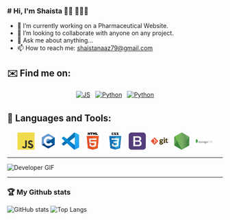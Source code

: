 ### # Hi, I'm Shaista 👋🏾 👩🏾‍💻



- 🔭 I’m currently working on a Pharmaceutical Website.
- 👯 I’m looking to collaborate with anyone on any project.
- 💬 Ask me about anything...
- 📫 How to reach me: shaistanaaz79@gmail.com



## ✉️ Find me on:
<p align="center">
 <a href="https://linkedin.com/in/https://www.linkedin.com/in/shaista-naaz-bb1296170" target="_blank" rel="noopener noreferrer"> <img src="https://cdn.jsdelivr.net/npm/simple-icons@v3/icons/linkedin.svg" alt="JS" height="40" style="vertical-align:top; margin:4px"></a>
 <a href="mailto:shaistanaaz79@gmail.com" target="_blank"> <img src="https://cdn.jsdelivr.net/npm/simple-icons@v3/icons/gmail.svg" alt="Python" height="40" style="vertical-align:top; margin:4px"></a>
  <a href="https://twitter.com/shaista__Naaz?t=08wBlRGuEXwIY_gooCdwrA&s=08" target="_blank"> <img src="https://cdn.jsdelivr.net/npm/simple-icons@v3/icons/twitter.svg" alt="Python" height="40" style="vertical-align:top; margin:4px"></a>
</p>

## 🧰 Languages and Tools:
<p align="center">

<img src="https://raw.githubusercontent.com/github/explore/80688e429a7d4ef2fca1e82350fe8e3517d3494d/topics/javascript/javascript.png" alt="Javascript" height="40" style="vertical-align:top; margin:4px">
  <img src="https://raw.githubusercontent.com/github/explore/80688e429a7d4ef2fca1e82350fe8e3517d3494d/topics/c/c.png" alt="Javascript" height="40" style="vertical-align:top; margin:4px">
<img src="https://raw.githubusercontent.com/github/explore/80688e429a7d4ef2fca1e82350fe8e3517d3494d/topics/visual-studio-code/visual-studio-code.png" alt="VS Code" height="40" style="vertical-align:top; margin:4px">
 <img src="https://raw.githubusercontent.com/github/explore/80688e429a7d4ef2fca1e82350fe8e3517d3494d/topics/html/html.png" alt="VS Code" height="40" style="vertical-align:top; margin:4px">
  <img src="https://raw.githubusercontent.com/github/explore/80688e429a7d4ef2fca1e82350fe8e3517d3494d/topics/css/css.png" alt="VS Code" height="40" style="vertical-align:top; margin:4px">
  <img src="https://raw.githubusercontent.com/github/explore/80688e429a7d4ef2fca1e82350fe8e3517d3494d/topics/bootstrap/bootstrap.png" alt="VS Code" height="40" style="vertical-align:top; margin:4px">
  <img src="https://raw.githubusercontent.com/github/explore/80688e429a7d4ef2fca1e82350fe8e3517d3494d/topics/git/git.png" alt="VS Code" height="40" style="vertical-align:top; margin:4px">
  <img src="https://raw.githubusercontent.com/github/explore/80688e429a7d4ef2fca1e82350fe8e3517d3494d/topics/nodejs/nodejs.png" alt="VS Code" height="40" style="vertical-align:top; margin:4px">
  <img src="https://raw.githubusercontent.com/github/explore/80688e429a7d4ef2fca1e82350fe8e3517d3494d/topics/mongodb/mongodb.png" alt="VS Code" height="40" style="vertical-align:top; margin:4px">
</p>

<hr>

![Developer GIF](https://media.giphy.com/media/LMcB8XospGZO8UQq87/giphy.gif)

<hr>


### 	:trophy: My Github stats
![GitHub stats](https://github-readme-stats.vercel.app/api?username=Shaista79&show_icons=true&theme=tokyonight)
![Top Langs](https://github-readme-stats.vercel.app/api/top-langs/?username=Shaista79&theme=tokyonight)


